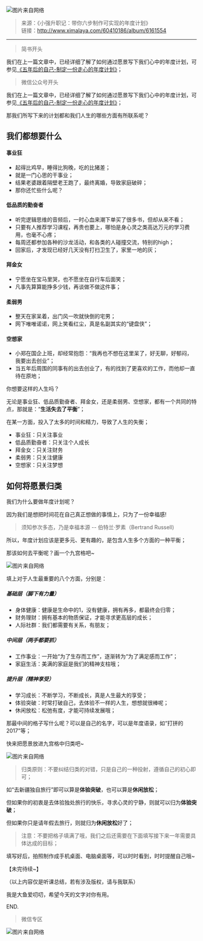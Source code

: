 ![图片来自网络](http://image.dayuaidaodao.com/writing/image/balance-imageview2-imageslim.jpg)

> 来源：《小强升职记：带你六步制作可实现的年度计划》  
> 链接：<http://www.ximalaya.com/60410186/album/6161554>  

***

> 简书开头

我们在上一篇文章中，已经详细了解了如何通过愿景写下我们心中的年度计划，可参见[《五年后的自己-制定一份走心的年度计划》](http://www.jianshu.com/p/964819314caf)；

> 微信公众号开头

我们在上一篇文章中，已经详细了解了如何通过愿景写下我们心中的年度计划，可参见[《五年后的自己-制定一份走心的年度计划》](http://mp.weixin.qq.com/s?__biz=MzI5NzU2NDA4NA==&mid=2247483660&idx=1&sn=e21ef4af736f25c718bc4970e4d26a9d&chksm=ecb263d7dbc5eac1ab707a0cbe4f581c1da1a0414662a66231c3a97b25bb4203b69bae5ce0f8#rd)；


那我们所写下来的计划都和我们人生的哪些方面有所联系呢？

## 我们都想要什么

#### 事业狂

- 起得比鸡早，睡得比狗晚，吃的比猪差；
- 就是一门心思的干事业；
- 结果老婆跟着隔壁老王跑了，最终离婚，导致家庭破碎；
- 那你还忙些什么呢？

#### 低品质的勤奋者

- 听完逻辑思维的音频后，一时心血来潮下单买了很多书，但却从来不看；
- 只要有人推荐学习课程，再贵也要上，哪怕是身心灵之类高达万元的学习费用，也毫不心疼；
- 每周还都参加各种的沙龙活动，和各类的人碰撞交流，特别的high；
- 回家后，才发现已经好几天没有打扫卫生了，家里一地的灰；

#### 拜金女

- 宁愿坐在宝马里哭，也不愿坐在自行车后面笑；
- 凡事先算算能挣多少钱，再谈做不做这件事；

#### 柔弱男

- 整天在家呆着，出门风一吹就快倒的宅男；
- 网下唯唯诺诺，网上笑看红尘，真是名副其实的“键盘侠”；

#### 空想家
- 小郑在国企上班，却经常抱怨：“我再也不想在这里呆了，好无聊，好郁闷，我要出去创业”；
- 当五年后周围的同事有的出去创业了，有的找到了更喜欢的工作，而他却一直待在原地；

你想要这样的人生吗？

无论是事业狂、低品质勤奋者、拜金女，还是柔弱男、空想家，都有一个共同的特点，那就是：“**生活失去了平衡**”；

在某一方面，投入了太多的时间和精力，导致了人生的失衡；

- 事业狂：只关注事业
- 低品质勤奋者：只关注个人成长
- 拜金女：只关注财务
- 柔弱男：只关注健康
- 空想家：只关注梦想

## 如何将愿景归类

我们为什么要做年度计划呢？

因为我们是想把时间花在自己真正想做的事情上，只为了一份幸福感!

> 须知参次多态，乃是幸福本源 -- 伯特兰·罗素（Bertrand Russell)

所以，年度计划应该是更多元、更有趣的，是包含人生多个方面的一种平衡；

那该如何去平衡呢？画一个九宫格吧~

![图片来自网络](http://image.dayuaidaodao.com/writing/image/sudoku-imageview2-imageslim.png)

填上对于人生最重要的八个方面，分别是：

##### 基础层（脚下有力量）

- 身体健康：健康是生命中的1，没有健康，拥有再多，都最终会归零；
- 财务理财：拥有基本的物质保证，才能寻求更高层的成长；
- 人际社群：我们都需要有关系，有朋友；

##### 中间层（两手都要抓）

- 工作事业：一开始“为了生存而工作”，逐渐转为“为了满足感而工作”；
- 家庭生活：美满的家庭是我们的精神支柱哦；

##### 提升层（精神享受）

- 学习成长：不断学习，不断成长，真是人生最大的享受；
- 体验突破：时常打破自己，去体验不一样的人生，想想就很棒呢；
- 休闲放松：松弛有度，才能可持续发展哦；

那最中间的格子写什么呢？可以是自己的名字，可以是年度语录，如“打拼的2017”等；

快来把愿景放进九宫格中归类吧~

![图片来自网络](http://image.dayuaidaodao.com/writing/image/sudoku-done-imageslim.png)

> 归类原则：不要纠结归类的对错，只是自己的一种投射，遵循自己的初心即可；

如“去新疆独自旅行”即可以算是**体验突破**，也可以算是**休闲放松**；

但如果你的初衷是去体验独处旅行的快乐，寻求心灵的宁静，则就可以归为**体验突破**；

但如果你只是请年假去旅行，则就归为**休闲放松**好了；

> 注意：不要把格子填满了哦，我们之后还需要在下面填写接下来一年需要具体达成的目标；

填写好后，拍照制作成手机桌面、电脑桌面等，可以时时看到，时时提醒自己哦~

【未完待续~】

（以上内容仅是听课总结，若有涉及版权，请与我联系）

我是大鱼爱叨叨，希望今天的文字对你有用。

END.

> 微信专区

![图片来自网络](http://image.dayuaidaodao.com/writing/image/wechat-code-1228-1000-1000-imageview2-imageslim.png)
